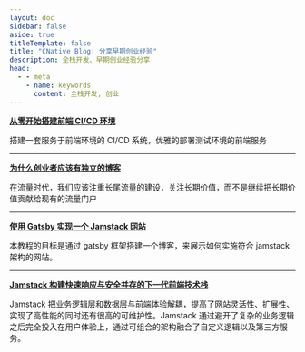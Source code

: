```yaml
---
layout: doc
sidebar: false
aside: true
titleTemplate: false
title: "CNative Blog: 分享早期创业经验"
description: 全栈开发、早期创业经验分享
head:
  - - meta
    - name: keywords
      content: 全栈开发, 创业
---
```

**[从零开始搭建前端 CI/CD 环境](/blog/how-to-deploy-frontend-cicd-service)**

搭建一套服务于前端环境的 CI/CD 系统，优雅的部署测试环境的前端服务

---
**[为什么创业者应该有独立的博客](/blog/why-startup-should-have-blog)**

在流量时代，我们应该注重长尾流量的建设，关注长期价值，而不是继续把长期价值贡献给现有的流量门户

---
**[使用 Gatsby 实现一个 Jamstack 网站](/blog/jamstack-tutorial-with-gatsby)**

本教程的目标是通过 gatsby 框架搭建一个博客，来展示如何实施符合 jamstack 架构的网站。

---
**[Jamstack 构建快速响应与安全并存的下一代前端技术栈](/blog/what-is-jamstack)**

Jamstack 把业务逻辑层和数据层与前端体验解耦，提高了网站灵活性、扩展性、实现了高性能的同时还有很高的可维护性。Jamstack 通过避开了复杂的业务逻辑之后完全投入在用户体验上，通过可组合的架构融合了自定义逻辑以及第三方服务。